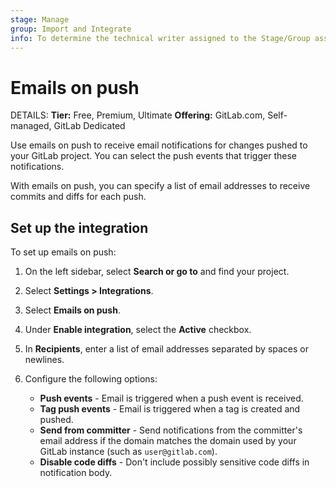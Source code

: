 ```yaml
---
stage: Manage
group: Import and Integrate
info: To determine the technical writer assigned to the Stage/Group associated with this page, see https://handbook.gitlab.com/handbook/product/ux/technical-writing/#assignments
---
```


# Emails on push

DETAILS:
**Tier:** Free, Premium, Ultimate
**Offering:** GitLab.com, Self-managed, GitLab Dedicated

Use emails on push to receive email notifications for changes pushed to your GitLab project.
You can select the push events that trigger these notifications.

With emails on push, you can specify a list of email addresses to receive commits and diffs for each push.

## Set up the integration

To set up emails on push:

1. On the left sidebar, select **Search or go to** and find your project.
1. Select **Settings > Integrations**.
1. Select **Emails on push**.
1. Under **Enable integration**, select the **Active** checkbox.
1. In **Recipients**, enter a list of email addresses separated by spaces or newlines.
1. Configure the following options:

   - **Push events** - Email is triggered when a push event is received.
   - **Tag push events** - Email is triggered when a tag is created and pushed.
   - **Send from committer** - Send notifications from the committer's email address if the domain matches the domain used by your GitLab instance (such as `user@gitlab.com`).
   - **Disable code diffs** - Don't include possibly sensitive code diffs in notification body.
